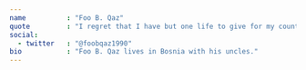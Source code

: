 ```yaml
---
name          : "Foo B. Qaz"
quote         : "I regret that I have but one life to give for my country."
social:
  - twitter   : "@foobqaz1990"
bio           : "Foo B. Qaz lives in Bosnia with his uncles."
---
```


